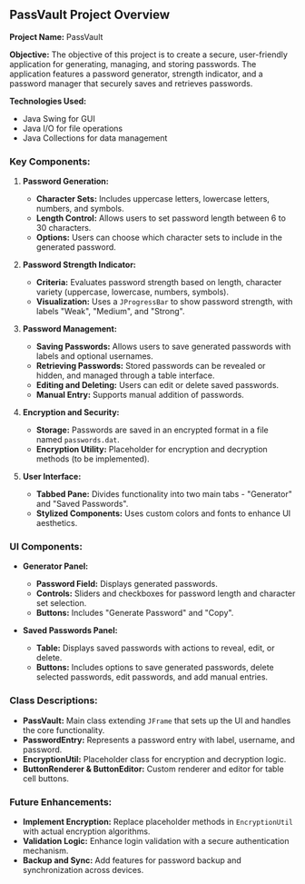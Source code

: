 ## PassVault Project Overview

**Project Name:** PassVault

**Objective:**
The objective of this project is to create a secure, user-friendly application for generating, managing, and storing passwords. The application features a password generator, strength indicator, and a password manager that securely saves and retrieves passwords.

**Technologies Used:**
- Java Swing for GUI
- Java I/O for file operations
- Java Collections for data management

### Key Components:

1. **Password Generation:**
   - **Character Sets:** Includes uppercase letters, lowercase letters, numbers, and symbols.
   - **Length Control:** Allows users to set password length between 6 to 30 characters.
   - **Options:** Users can choose which character sets to include in the generated password.

2. **Password Strength Indicator:**
   - **Criteria:** Evaluates password strength based on length, character variety (uppercase, lowercase, numbers, symbols).
   - **Visualization:** Uses a `JProgressBar` to show password strength, with labels "Weak", "Medium", and "Strong".

3. **Password Management:**
   - **Saving Passwords:** Allows users to save generated passwords with labels and optional usernames.
   - **Retrieving Passwords:** Stored passwords can be revealed or hidden, and managed through a table interface.
   - **Editing and Deleting:** Users can edit or delete saved passwords.
   - **Manual Entry:** Supports manual addition of passwords.

4. **Encryption and Security:**
   - **Storage:** Passwords are saved in an encrypted format in a file named `passwords.dat`.
   - **Encryption Utility:** Placeholder for encryption and decryption methods (to be implemented).

5. **User Interface:**
   - **Tabbed Pane:** Divides functionality into two main tabs - "Generator" and "Saved Passwords".
   - **Stylized Components:** Uses custom colors and fonts to enhance UI aesthetics.

### UI Components:

- **Generator Panel:**
  - **Password Field:** Displays generated passwords.
  - **Controls:** Sliders and checkboxes for password length and character set selection.
  - **Buttons:** Includes "Generate Password" and "Copy".

- **Saved Passwords Panel:**
  - **Table:** Displays saved passwords with actions to reveal, edit, or delete.
  - **Buttons:** Includes options to save generated passwords, delete selected passwords, edit passwords, and add manual entries.

### Class Descriptions:

- **PassVault:** Main class extending `JFrame` that sets up the UI and handles the core functionality.
- **PasswordEntry:** Represents a password entry with label, username, and password.
- **EncryptionUtil:** Placeholder class for encryption and decryption logic.
- **ButtonRenderer & ButtonEditor:** Custom renderer and editor for table cell buttons.

### Future Enhancements:

- **Implement Encryption:** Replace placeholder methods in `EncryptionUtil` with actual encryption algorithms.
- **Validation Logic:** Enhance login validation with a secure authentication mechanism.
- **Backup and Sync:** Add features for password backup and synchronization across devices.
